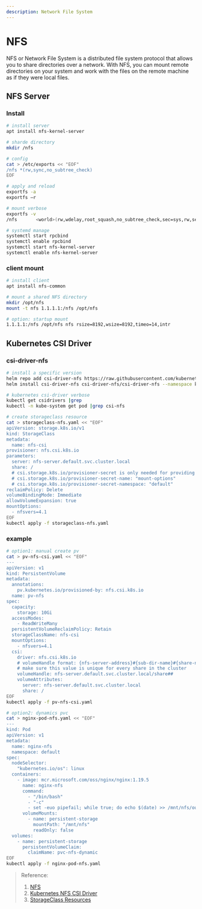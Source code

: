 ```yaml
---
description: Network File System
---
```


# NFS

NFS or Network File System is a distributed file system protocol that allows you to share directories over a network. With NFS, you can mount remote directories on your system and work with the files on the remote machine as if they were local files.

## NFS Server
### Install
```bash
# install server
apt install nfs-kernel-server

# sharde directory
mkdir /nfs

# config
cat > /etc/exports << "EOF"
/nfs *(rw,sync,no_subtree_check)
EOF

# apply and reload
exportfs -a
exportfs –r

# mount verbose
exportfs -v
/nfs       <world>(rw,wdelay,root_squash,no_subtree_check,sec=sys,rw,secure,root_squash,no_all_squash)

# systemd manage
systemctl start rpcbind
systemctl enable rpcbind
systemctl start nfs-kernel-server
systemctl enable nfs-kernel-server
```

### client mount
```bash
# install client
apt install nfs-common

# mount a shared NFS directory
mkdir /opt/nfs
mount -t nfs 1.1.1.1:/nfs /opt/nfs

# option: startup mount
1.1.1.1:/nfs /opt/nfs nfs rsize=8192,wsize=8192,timeo=14,intr
```

## Kubernetes CSI Driver
### csi-driver-nfs
```bash
# install a specific version
helm repo add csi-driver-nfs https://raw.githubusercontent.com/kubernetes-csi/csi-driver-nfs/master/charts
helm install csi-driver-nfs csi-driver-nfs/csi-driver-nfs --namespace kube-system --version v4.9.0

# kubernetes csi-driver verbose
kubectl get csidrivers |grep 
kubectl -n kube-system get pod |grep csi-nfs

# create storageclass resource
cat > storageclass-nfs.yaml << "EOF"
apiVersion: storage.k8s.io/v1
kind: StorageClass
metadata:
  name: nfs-csi
provisioner: nfs.csi.k8s.io
parameters:
  server: nfs-server.default.svc.cluster.local
  share: /
  # csi.storage.k8s.io/provisioner-secret is only needed for providing mountOptions in DeleteVolume
  # csi.storage.k8s.io/provisioner-secret-name: "mount-options"
  # csi.storage.k8s.io/provisioner-secret-namespace: "default"
reclaimPolicy: Delete
volumeBindingMode: Immediate
allowVolumeExpansion: true
mountOptions:
  - nfsvers=4.1
EOF
kubectl apply -f storageclass-nfs.yaml
```

### example
```bash
# option1: manual create pv
cat > pv-nfs-csi.yaml << "EOF"
---
apiVersion: v1
kind: PersistentVolume
metadata:
  annotations:
    pv.kubernetes.io/provisioned-by: nfs.csi.k8s.io
  name: pv-nfs
spec:
  capacity:
    storage: 10Gi
  accessModes:
    - ReadWriteMany
  persistentVolumeReclaimPolicy: Retain
  storageClassName: nfs-csi
  mountOptions:
    - nfsvers=4.1
  csi:
    driver: nfs.csi.k8s.io
    # volumeHandle format: {nfs-server-address}#{sub-dir-name}#{share-name}
    # make sure this value is unique for every share in the cluster
    volumeHandle: nfs-server.default.svc.cluster.local/share##
    volumeAttributes:
      server: nfs-server.default.svc.cluster.local
      share: /
EOF
kubectl apply -f pv-nfs-csi.yaml

# option2: dynamics pvc
cat > nginx-pod-nfs.yaml << "EOF"
---
kind: Pod
apiVersion: v1
metadata:
  name: nginx-nfs
  namespace: default
spec:
  nodeSelector:
    "kubernetes.io/os": linux
  containers:
    - image: mcr.microsoft.com/oss/nginx/nginx:1.19.5
      name: nginx-nfs
      command:
        - "/bin/bash"
        - "-c"
        - set -euo pipefail; while true; do echo $(date) >> /mnt/nfs/outfile; sleep 1; done
      volumeMounts:
        - name: persistent-storage
          mountPath: "/mnt/nfs"
          readOnly: false
  volumes:
    - name: persistent-storage
      persistentVolumeClaim:
        claimName: pvc-nfs-dynamic
EOF
kubectl apply -f nginx-pod-nfs.yaml
```

<!-- ### nfs-subdir-external-provisioner -->
<!-- ```bash -->
<!-- # add helm repo -->
<!-- helm repo add nfs-subdir-external-provisioner https://kubernetes-sigs.github.io/nfs-subdir-external-provisioner/ -->
<!-- helm repo update -->
<!---->
<!-- helm pull nfs-subdir-external-provisioner/nfs-subdir-external-provisioner --untar -->
<!-- cd nfs-subdir-external-provisioner -->
<!---->
<!-- # config -->
<!-- vim values.yaml -->
<!-- nfs: -->
<!--   server: 1.1.1.1 -->
<!--   path: /middleware -->
<!-- storageClass: -->
<!--   name: nfs-client -->
<!---->
<!-- # deploy -->
<!-- helm install nfs-subdir-external-provisioner . --namespace kube-system -->
<!---->
<!-- # create storageclasses and pod  -->
<!-- ``` -->



> Reference:
> 1. [NFS](https://ubuntu.com/server/docs/network-file-system-nfs)
> 2. [Kubernetes NFS CSI Driver](https://github.com/kubernetes-csi/csi-driver-nfs)
> 3. [StorageClass Resources](https://github.com/kubernetes-csi/csi-driver-nfs/blob/master/docs/driver-parameters.md)

